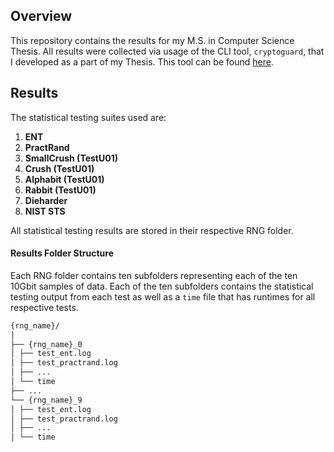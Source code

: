 ## Overview

This repository contains the results for my M.S. in Computer Science Thesis. All results were collected via usage of the CLI tool, `cryptoguard`, that I developed as a part of my Thesis. This tool can be found [here](https://github.com/jnaizer/cryptoguard).

## Results
The statistical testing suites used are:

1. **ENT**
2. **PractRand**
3. **SmallCrush (TestU01)**
4. **Crush (TestU01)**
5. **Alphabit (TestU01)**
6. **Rabbit (TestU01)**
7. **Dieharder**
8. **NIST STS**

All statistical testing results are stored in their respective RNG folder.

#### Results Folder Structure

Each RNG folder contains ten subfolders representing each of the ten 10Gbit samples of data. Each of the ten subfolders contains the statistical testing output from each test as well as a `time` file that has runtimes for all respective tests.
```bash
{rng_name}/
│
├── {rng_name}_0
│ ├── test_ent.log
│ ├── test_practrand.log
│ ├── ...
│ └── time
├── ...
└── {rng_name}_9
│ ├── test_ent.log
│ ├── test_practrand.log
│ ├── ...
│ └── time
```
